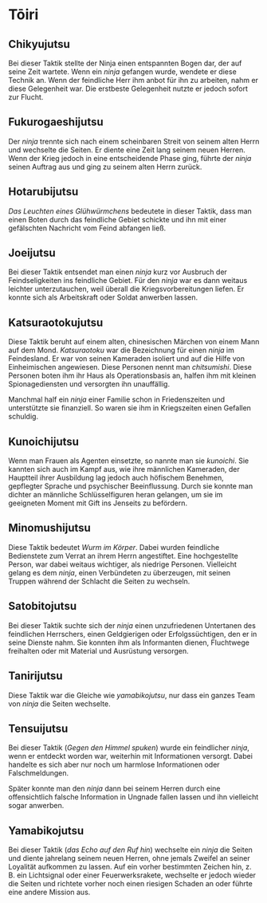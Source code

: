 # Tōiri


## Chikyujutsu

Bei dieser Taktik stellte der Ninja einen entspannten Bogen dar, der auf seine Zeit wartete. Wenn ein *ninja* gefangen wurde, wendete er diese Technik an. Wenn der feindliche Herr ihm anbot für ihn zu arbeiten, nahm er diese Gelegenheit war. Die erstbeste Gelegenheit nutzte er jedoch sofort zur Flucht.


## Fukurogaeshijutsu

Der *ninja* trennte sich nach einem scheinbaren Streit von seinem alten Herrn und wechselte die Seiten. Er diente eine Zeit lang seinem neuen Herren. Wenn der Krieg jedoch in eine entscheidende Phase ging, führte der *ninja* seinen Auftrag aus und ging zu seinem alten Herrn zurück.


## Hotarubijutsu

*Das Leuchten eines Glühwürmchens* bedeutete in dieser Taktik, dass man einen Boten durch das feindliche Gebiet schickte und ihn mit einer gefälschten Nachricht vom Feind abfangen ließ.


## Joeijutsu

Bei dieser Taktik entsendet man einen *ninja* kurz vor Ausbruch der Feindseligkeiten ins feindliche Gebiet. Für den *ninja* war es dann weitaus leichter unterzutauchen, weil überall die Kriegsvorbereitungen liefen. Er konnte sich als Arbeitskraft oder Soldat anwerben lassen.


## Katsuraotokujutsu

Diese Taktik beruht auf einem alten, chinesischen Märchen von einem Mann auf dem Mond. *Katsuraotoku* war die Bezeichnung für einen *ninja* im Feindesland. Er war von seinen Kameraden isoliert und auf die Hilfe von Einheimischen angewiesen. Diese Personen nennt man *chitsumishi*. Diese Personen boten ihm ihr Haus als Operationsbasis an, halfen ihm mit kleinen Spionagediensten und versorgten ihn unauffällig.

Manchmal half ein *ninja* einer Familie schon in Friedenszeiten und unterstützte sie finanziell. So waren sie ihm in Kriegszeiten einen Gefallen schuldig.


## Kunoichijutsu

Wenn man Frauen als Agenten einsetzte, so nannte man sie *kunoichi*. Sie kannten sich auch im Kampf aus, wie ihre männlichen Kameraden, der Hauptteil ihrer Ausbildung lag jedoch auch höfischem Benehmen, gepflegter Sprache und psychischer Beeinflussung. Durch sie konnte man dichter an männliche Schlüsselfiguren heran gelangen, um sie im geeigneten Moment mit Gift ins Jenseits zu befördern.


## Minomushijutsu

Diese Taktik bedeutet *Wurm im Körper*. Dabei wurden feindliche Bedienstete zum Verrat an ihrem Herrn angestiftet. Eine hochgestellte Person, war dabei weitaus wichtiger, als niedrige Personen. Vielleicht gelang es dem *ninja*, einen Verbündeten zu überzeugen, mit seinen Truppen während der Schlacht die Seiten zu wechseln.


## Satobitojutsu

Bei dieser Taktik suchte sich der *ninja* einen unzufriedenen Untertanen des feindlichen Herrschers, einen Geldgierigen oder Erfolgssüchtigen, den er in seine Dienste nahm. Sie konnten ihm als Informanten dienen, Fluchtwege freihalten oder mit Material und Ausrüstung versorgen.


## Tanirijutsu

Diese Taktik war die Gleiche wie *yamabikojutsu*, nur dass ein ganzes Team von *ninja* die Seiten wechselte.


## Tensuijutsu

Bei dieser Taktik (*Gegen den Himmel spuken*) wurde ein feindlicher *ninja*, wenn er entdeckt worden war, weiterhin mit Informationen versorgt. Dabei handelte es sich aber nur noch um harmlose Informationen oder Falschmeldungen.

Später konnte man den *ninja* dann bei seinem Herren durch eine offensichtlich falsche Information in Ungnade fallen lassen und ihn vielleicht sogar anwerben.


## Yamabikojutsu

Bei dieser Taktik (*das Echo auf den Ruf hin*) wechselte ein *ninja* die Seiten und diente jahrelang seinem neuen Herren, ohne jemals Zweifel an seiner Loyalität aufkommen zu lassen. Auf ein vorher bestimmten Zeichen hin, z. B. ein Lichtsignal oder einer Feuerwerksrakete, wechselte er jedoch wieder die Seiten und richtete vorher noch einen riesigen Schaden an oder führte eine andere Mission aus.

